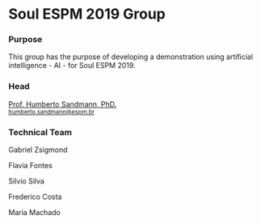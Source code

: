 # Soul ESPM 2019 Group

### Purpose

This group has the purpose of developing a demonstration using artificial intelligence - AI - for Soul ESPM 2019.

### Head

[Prof. Humberto Sandmann, PhD.](https://hsandmann.github.io/)
<br><small>[humberto.sandmann@espm.br](mailto:humberto.sandmann@espm.br)</small>

### Technical Team

Gabriel Zsigmond

Flavia Fontes

Silvio Silva

Frederico Costa

Maria Machado


